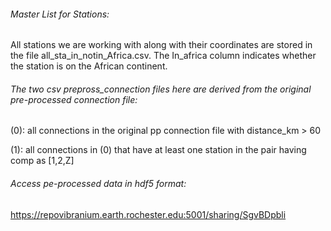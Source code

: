 ###### Master List for Stations:
All stations we are working with along with their coordinates are stored in the file all_sta_in_notin_Africa.csv. The In_africa column indicates whether the station is on the African continent. 

###### The two csv prepross_connection files here are derived from the original pre-processed connection file:

(0): all connections in the original pp connection file with distance_km > 60

(1): all connections in (0) that have at least one station in the pair having comp as [1,2,Z]

###### Access pe-processed data in hdf5 format:
https://repovibranium.earth.rochester.edu:5001/sharing/SgvBDpbli

